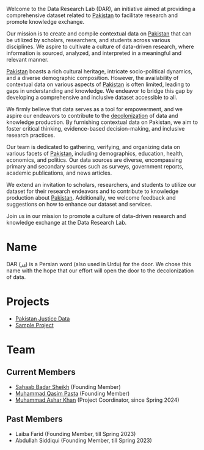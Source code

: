 Welcome to the Data Research Lab (DAR), an initiative aimed at providing a comprehensive dataset related to [Pakistan](https://en.wikipedia.org/wiki/Pakistan) to facilitate research and promote knowledge exchange.

Our mission is to create and compile contextual data on [Pakistan](https://en.wikipedia.org/wiki/Pakistan) that can be utilized by scholars, researchers, and students across various disciplines. We aspire to cultivate a culture of data-driven research, where information is sourced, analyzed, and interpreted in a meaningful and relevant manner.

[Pakistan](https://en.wikipedia.org/wiki/Pakistan) boasts a rich cultural heritage, intricate socio-political dynamics, and a diverse demographic composition. However, the availability of contextual data on various aspects of [Pakistan](https://en.wikipedia.org/wiki/Pakistan) is often limited, leading to gaps in understanding and knowledge. We endeavor to bridge this gap by developing a comprehensive and inclusive dataset accessible to all.

We firmly believe that data serves as a tool for empowerment, and we aspire our endeavors to contribute to the [decolonization](https://en.wikipedia.org/wiki/Decolonization) of data and knowledge production. By furnishing contextual data on Pakistan, we aim to foster critical thinking, evidence-based decision-making, and inclusive research practices.

Our team is dedicated to gathering, verifying, and organizing data on various facets of [Pakistan](https://en.wikipedia.org/wiki/Pakistan), including demographics, education, health, economics, and politics. Our data sources are diverse, encompassing primary and secondary sources such as surveys, government reports, academic publications, and news articles.

We extend an invitation to scholars, researchers, and students to utilize our dataset for their research endeavors and to contribute to knowledge production about [Pakistan](https://en.wikipedia.org/wiki/Pakistan). Additionally, we welcome feedback and suggestions on how to enhance our dataset and services.

Join us in our mission to promote a culture of data-driven research and knowledge exchange at the Data Research Lab.

# Name
DAR ([در](https://ur.wikipedia.org/wiki/%D8%AF%D8%B1)) is a Persian word (also used in Urdu) for the door. We chose this name with the hope that our effort will open the door to the decolonization of data.

# Projects
- [Pakistan Justice Data](pakistan-justice-data/README.md)
- [Sample Project](project_sample.md)

# Team
## Current Members
- [Sahaab Badar Sheikh](https://habib.edu.pk/AHSS/sahaab-sheikh/) (Founding Member)
- [Muhammad Qasim Pasta](https://habib.edu.pk/SSE/muhammad-qasim-pasta/) (Founding Member)
- [Muhammad Ashar Khan](https://habib.edu.pk/AHSS/muhammad-ashar-khan/) (Project Coordinator, since Spring 2024)
## Past Members
- Laiba Farid (Founding Member, till Spring 2023)
- Abdullah Siddiqui (Founding Member, till Spring 2023)
